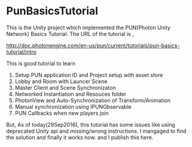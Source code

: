 # PunBasicsTutorial
This is the Unity project which implemented the PUN(Photon Unity Network) Basics Tutorial.
The URL of the tutorial is , 

http://doc.photonengine.com/en-us/pun/current/tutorials/pun-basics-tutorial/intro

This is good tutorial to learn

1. Setup PUN application ID and Project setup with asset store
1. Lobby and Room with Launcer Scene
1. Master Client and Scene Synchronizaton
1. Networked Instantiation and Resouces folder 
1. PhotonView and Auto-Synchronization of Transform/Animation
1. Manual synchronization using IPUNObservable
1. PUN Callbacks when new players join

But, As of today(29Sep2016), this tutorial has some issues like using deprecated Unity api and missing/wrong instructions.
I mangaged to find the solution and finally it works now. and I publish this here.
